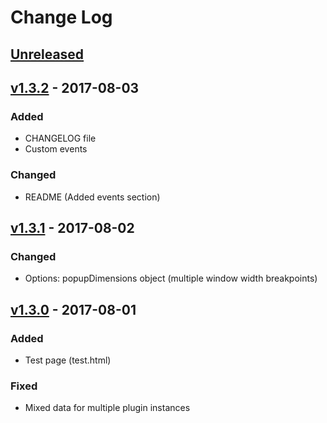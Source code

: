 # Change Log

## [Unreleased]

## [v1.3.2] - 2017-08-03

### Added
- CHANGELOG file
- Custom events

### Changed
- README (Added events section)

## [v1.3.1] - 2017-08-02

### Changed
- Options: popupDimensions object (multiple window width breakpoints)

## [v1.3.0] - 2017-08-01

### Added
- Test page (test.html)

### Fixed
- Mixed data for multiple plugin instances


[Unreleased]: https://github.com/kapantzak/SearchAreaControl/compare/master...develop
[v1.3.2]: https://github.com/kapantzak/SearchAreaControl/compare/v1.3.1...v1.3.2
[v1.3.1]: https://github.com/kapantzak/SearchAreaControl/compare/v1.3.0...v1.3.1
[v1.3.0]: https://github.com/kapantzak/SearchAreaControl/compare/v1.2.2...v1.3.0